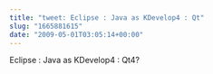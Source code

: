 ```yaml
---
title: "tweet: Eclipse : Java as KDevelop4 : Qt"
slug: "1665881615"
date: "2009-05-01T03:05:14+00:00"
---
```

Eclipse : Java as KDevelop4 : Qt4?